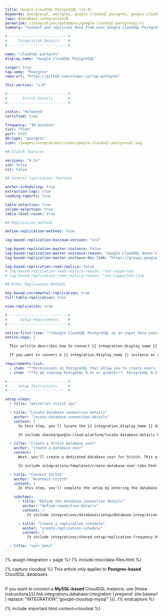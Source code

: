 ```yaml
---
title: Google CloudSQL PostgreSQL (v1.0)
keywords: postgresql, postgres, google cloudsql postgres, google cloudsql postgresql, database integration, etl postgres, etl cloudsql, cloudsql etl, postgres etl, postgresql etl, etl
tags: [database_integrations]
permalink: /integrations/databases/google-cloudsql-postgresql/v1
summary: "Connect and replicate data from your Google CloudSQL PostgreSQL database using Stitch's Google CloudSQL PostgreSQL integration."

# -------------------------- #
#     Integration Details    #
# -------------------------- #

name: "cloudsql-postgres"
display_name: "Google CloudSQL PostgreSQL"

singer: true
tap-name: "Postgres"
repo-url: "https://github.com/singer-io/tap-postgres"

this-version: "1.0"

# -------------------------- #
#       Stitch Details       #
# -------------------------- #

status: "Released"
certified: true

frequency: "30 minutes"
tier: "Free"
port: 5432
db-type: "postgres"
icon: /images/integrations/icons/google-cloudsql-postgresql.svg

## Stitch features

versions: "9.3+"
ssh: false
ssl: false

## General replication features

anchor-scheduling: true
extraction-logs: true
loading-reports: true

table-selection: true
column-selection: true
table-level-reset: true

## Replication methods

define-replication-methods: true

log-based-replication-minimum-version: "n/a"

log-based-replication-master-instance: false
log-based-replication-master-instance-reason: "Google CloudSQL doesn't currently support logical replication."
log-based-replication-master-instance-doc-link: "https://groups.google.com/forum/#!topic/google-cloud-sql-discuss/md_7Rq3LgB0"

log-based-replication-read-replica: false
# log-based-replication-read-replica-reason: *not-supported
# log-based-replication-read-replica-reason: *not-supported-link

## Other Replication Methods

key-based-incremental-replication: true
full-table-replication: true

view-replication: true

# -------------------------- #
#      Setup Requirements    #
# -------------------------- #

notice-first-line: "**Google CloudSQL PostgreSQL as an input data source**"
notice-copy: |

  This article describes how to connect {{ integration.display_name }} **as an input data source.**

  If you want to connect a {{ integration.display_name }} instance as a **destination**, refer to the [Connecting a Self-Hosted {{ integration.display_name }} Destination guide]({{ link.destinations.setup.cloudsql-postgres | prepend: site.baseurl }}).

requirements-list:
  - item: "**Permissions in PostgreSQL that allow you to create users.** This is required to create a database user for Stitch."
  - item: "**To be running PostgeSQL 9.3+ or greater**. PostgreSQL 9.3.x is the minimum version Stitch supports for PostgreSQL integrations."

# -------------------------- #
#     Setup Instructions     #
# -------------------------- #

setup-steps:
  - title: "whitelist stitch ips"

  - title: "Locate database connection details"
    anchor: "locate-database-connection-details"
    content: |
      In this step, you'll locate the {{ integration.display_name }} database's IP address in the Google Cloud Platform console. This will be used to complete the setup in Stitch.

      {% include shared/google-cloud-platform/locate-database-details.html %}

  - title: "Create a Stitch database user"
    anchor: "create-a-database-user"
    content: |
      Next, you'll create a dedicated database user for Stitch. This will ensure Stitch is visible in any logs or audits, and allow you to maintain your privilege hierarchy.

      {% include integrations/templates/create-database-user-tabs.html %}

  - title: "Connect Stitch"
    anchor: "#connect-stitch"
    content: |
      In this step, you'll complete the setup by entering the database's connection details and defining replication settings in Stitch.

    substeps:
      - title: "Define the database connection details"
        anchor: "define-connection-details"
        content: |
          {% include integrations/databases/setup/database-integration-settings.html %}

      - title: "Create a replication schedule"
        anchor: "create-replication-schedule"
        content: |
          {% include integrations/shared-setup/replication-frequency.html %}

  - title: "sync data"
---
```

{% assign integration = page %}
{% include misc/data-files.html %}


{% capture cloudsql %}
This article only applies to **Postgres-based** CloudSQL databases.<br><br>

If you want to connect a **MySQL-based** CloudSQL instance, use [these instructions]({{ link.integrations.database-integration | prepend: site.baseurl | replace: "INTEGRATION","google-cloudsql-mysql" }}).
{% endcapture %}

{% include important.html content=cloudsql %}